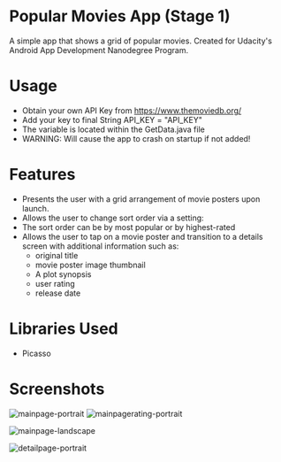 # Popular Movies App (Stage 1)
A simple app that shows a grid of popular movies. Created for Udacity's Android App Development Nanodegree Program.

# Usage
- Obtain your own API Key from https://www.themoviedb.org/
- Add your key to final String API_KEY = "API_KEY"
- The variable is located within the GetData.java file
- WARNING: Will cause the app to crash on startup if not added!

# Features
- Presents the user with a grid arrangement of movie posters upon launch.
- Allows the user to change sort order via a setting:
- The sort order can be by most popular or by highest-rated
- Allows the user to tap on a movie poster and transition to a details screen with additional information such as:
    - original title
    - movie poster image thumbnail
    - A plot synopsis
    - user rating
    - release date
    
# Libraries Used
- Picasso

# Screenshots
![mainpage-portrait](https://cloud.githubusercontent.com/assets/13731530/19052796/d309e262-89d5-11e6-9e74-41c6afc2e7e8.png)
![mainpagerating-portrait](https://cloud.githubusercontent.com/assets/13731530/19052998/9a3af70e-89d6-11e6-8baa-528e7bd8b462.png)


![mainpage-landscape](https://cloud.githubusercontent.com/assets/13731530/19053017/ad74da4c-89d6-11e6-93f0-6014a8293229.png)


![detailpage-portrait](https://cloud.githubusercontent.com/assets/13731530/19053041/c6dfbc54-89d6-11e6-82ca-8955afbb2c7a.png)
